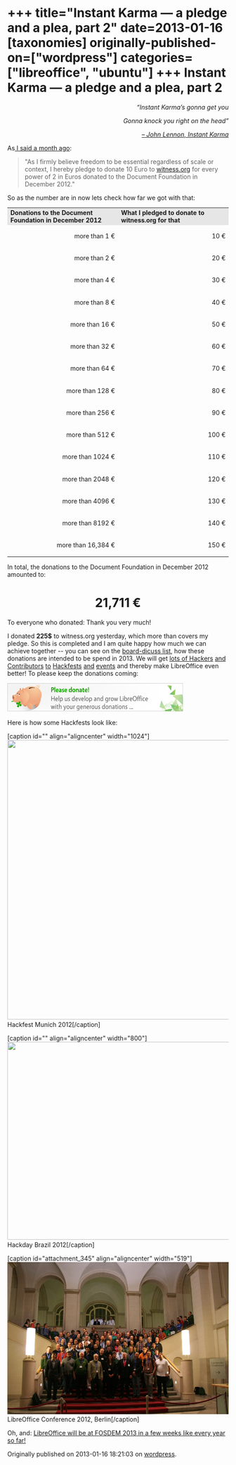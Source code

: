 +++
title="Instant Karma — a pledge and a plea, part 2"
date=2013-01-16
[taxonomies]
originally-published-on=["wordpress"]
categories=["libreoffice", "ubuntu"]
+++
Instant Karma — a pledge and a plea, part 2
=============================================

<div style="text-align:right;"><em>“Instant Karma’s gonna get you</em></div>
<p style="text-align:right;"><em> Gonna knock you right on the head”</em></p>
<p style="text-align:right;"><em><a href="http://www.youtube.com/watch?v=F3qvosHHcWc">– John Lennon, Instant Karma</a></em></p>
<p style="text-align:left;">As<a href="http://skyfromme.wordpress.com/2012/12/14/instant-karma-a-pledge-and-a-plea/"> I said a month ago</a>:</p>

<blockquote>
<p style="text-align:left;">"As I firmly believe freedom to be essential regardless of scale or context, I hereby pledge to donate 10 Euro to <a href="http://witness.org/">witness.org</a> for every power of 2 in Euros donated to the Document Foundation in December 2012."</p>
</blockquote>
<p style="text-align:left;">So as the number are in now lets check how far we got with that:</p>

<table width="100%" cellspacing="0" cellpadding="4"><col width="128*" /> <col width="128*" />
<tbody>
<tr valign="TOP">
<td bgcolor="#e6e6e6" width="50%"><strong>Donations to the Document Foundation in December 2012</strong></td>
<td bgcolor="#e6e6e6" width="50%"><strong>What I pledged to donate to witness.org for that</strong></td>
</tr>
<tr valign="TOP">
<td width="50%">
<p align="RIGHT">more than 1 €</p>
</td>
<td width="50%">
<p align="RIGHT">10 €</p>
</td>
</tr>
<tr valign="TOP">
<td width="50%">
<p align="RIGHT">more than 2 €</p>
</td>
<td width="50%">
<p align="RIGHT">20 €</p>
</td>
</tr>
<tr valign="TOP">
<td width="50%">
<p align="RIGHT">more than 4 €</p>
</td>
<td width="50%">
<p align="RIGHT">30 €</p>
</td>
</tr>
<tr valign="TOP">
<td width="50%">
<p align="RIGHT">more than 8 €</p>
</td>
<td width="50%">
<p align="RIGHT">40 €</p>
</td>
</tr>
<tr valign="TOP">
<td width="50%">
<p align="RIGHT">more than 16 €</p>
</td>
<td width="50%">
<p align="RIGHT">50 €</p>
</td>
</tr>
<tr valign="TOP">
<td width="50%">
<p align="RIGHT">more than 32 €</p>
</td>
<td width="50%">
<p align="RIGHT">60 €</p>
</td>
</tr>
<tr valign="TOP">
<td width="50%">
<p align="RIGHT">more than 64 €</p>
</td>
<td width="50%">
<p align="RIGHT">70 €</p>
</td>
</tr>
<tr valign="TOP">
<td width="50%">
<p align="RIGHT">more than 128 €</p>
</td>
<td width="50%">
<p align="RIGHT">80 €</p>
</td>
</tr>
<tr valign="TOP">
<td width="50%">
<p align="RIGHT">more than 256 €</p>
</td>
<td width="50%">
<p align="RIGHT">90 €</p>
</td>
</tr>
<tr valign="TOP">
<td width="50%">
<p align="RIGHT">more than 512 €</p>
</td>
<td width="50%">
<p align="RIGHT">100 €</p>
</td>
</tr>
<tr valign="TOP">
<td width="50%">
<p align="RIGHT">more than 1024 €</p>
</td>
<td width="50%">
<p align="RIGHT">110 €</p>
</td>
</tr>
<tr valign="TOP">
<td width="50%">
<p align="RIGHT">more than 2048 €</p>
</td>
<td width="50%">
<p align="RIGHT">120 €</p>
</td>
</tr>
<tr valign="TOP">
<td width="50%">
<p align="RIGHT">more than 4096 €</p>
</td>
<td width="50%">
<p align="RIGHT">130 €</p>
</td>
</tr>
<tr valign="TOP">
<td width="50%">
<p align="RIGHT">more than 8192 €</p>
</td>
<td width="50%">
<p align="RIGHT">140 €</p>
</td>
</tr>
<tr valign="TOP">
<td width="50%">
<p align="RIGHT">more than 16,384 €</p>
</td>
<td width="50%">
<p align="RIGHT">150 €</p>
</td>
</tr>
</tbody>
</table>
In total, the donations to the Document Foundation in December 2012 amounted to:
<h1 style="text-align:center;"><strong>21,711 €</strong></h1>
To everyone who donated: Thank you very much!

I donated <strong>225$</strong> to witness.org yesterday, which more than covers my pledge. So this is completed and I am quite happy how much we can achieve together -- you can see on the <a href="http://nabble.documentfoundation.org/2013-budget-draft-TDF-Budget-as-of-2013-01-14-td4029103.html">board-dicuss list</a>, how these donations are intended to be spend in 2013. We will get <a href="https://wiki.documentfoundation.org/Hackfest/Hamburg2012">lots of Hackers</a> <a href="https://wiki.documentfoundation.org/Marketing/Events/Fosdem2012">and Contributors</a> <a href="http://blog.pt-br.libreoffice.org/2012/12/29/from-zero-to-300-and-climbing/">to</a> <a href="https://wiki.documentfoundation.org/Hackfest/Munich2012">Hackfests</a> <a href="https://wiki.documentfoundation.org/DE/QAWochenende2012">and</a> <a href="http://conference.libreoffice.org/">events</a> and thereby make LibreOffice even better! To please keep the donations coming:

<a href="http://donate.libreoffice.org/"><img class="aligncenter size-full wp-image-310" alt="donate" src="/static/img/wp/2012/12/libowebsitebannersdonateen400b.png" width="400" height="64" /></a>

Here is how some Hackfests look like:

[caption id="" align="aligncenter" width="1024"]<img alt="" src="http://documentfoundation.files.wordpress.com/2012/12/munich-hackfest-2012.jpeg?w=1024&amp;h=636" width="1024" height="636" /> Hackfest Munich 2012[/caption]

[caption id="" align="aligncenter" width="800"]<img alt="" src="http://libreofficebrasil.files.wordpress.com/2012/12/sam_0027.jpg?w=800" width="800" height="450" /> Hackday Brazil 2012[/caption]

[caption id="attachment_345" align="aligncenter" width="519"]<a href="/static/img/wp/2013/01/2012-11-14-libocon-group-photo1024.jpeg"><img class="size-full wp-image-345" alt="LibreOffice Conference 2012, Berlin" src="/static/img/wp/2013/01/2012-11-14-libocon-group-photo1024.jpeg" width="519" height="346" /></a> LibreOffice Conference 2012, Berlin[/caption]

Oh, and: <a href="https://fosdem.org/2013/schedule/track/libreoffice/">LibreOffice will be at FOSDEM 2013 in a few weeks like every year so far!</a>

Originally published on 2013-01-16 18:21:03 on [wordpress](https://skyfromme.wordpress.com/2013/01/16/instant-karma-a-pledge-and-a-plea-part-2/).
